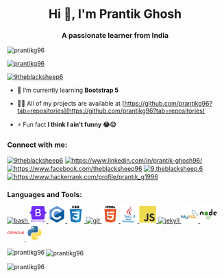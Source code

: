 <h1 align="center">Hi 👋, I'm Prantik Ghosh</h1>
<h3 align="center">A passionate learner from India</h3>

<p align="left"> <img src="https://komarev.com/ghpvc/?username=prantikg96&label=Profile%20Views&color=32b40e&style=plastic" alt="prantikg96" /> </p>

<p align="left"> <a href="https://github.com/ryo-ma/github-profile-trophy"><img src="https://github-profile-trophy.vercel.app/?username=prantikg96" alt="prantikg96" /></a> </p>

<p align="left"> <a href="https://twitter.com/9theblacksheep6" target="blank"><img src="https://img.shields.io/twitter/follow/9theblacksheep6?logo=twitter&style=for-the-badge" alt="9theblacksheep6" /></a> </p>

- 🌱 I’m currently learning **Bootstrap 5**

- 👨‍💻 All of my projects are available at [https://github.com/prantikg96?tab=repositories](https://github.com/prantikg96?tab=repositories)

- ⚡ Fun fact **I think I ain't funny 😂😒**

<h3 align="left">Connect with me:</h3>
<p align="left">
<a href="https://twitter.com/9theblacksheep6" target="blank"><img align="center" src="https://raw.githubusercontent.com/rahuldkjain/github-profile-readme-generator/master/src/images/icons/Social/twitter.svg" alt="9theblacksheep6" height="30" width="40" /></a>
<a href="https://linkedin.com/in/https://www.linkedin.com/in/prantik-ghosh96/" target="blank"><img align="center" src="https://raw.githubusercontent.com/rahuldkjain/github-profile-readme-generator/master/src/images/icons/Social/linked-in-alt.svg" alt="https://www.linkedin.com/in/prantik-ghosh96/" height="30" width="40" /></a>
<a href="https://fb.com/https://www.facebook.com/theblacksheep96" target="blank"><img align="center" src="https://raw.githubusercontent.com/rahuldkjain/github-profile-readme-generator/master/src/images/icons/Social/facebook.svg" alt="https://www.facebook.com/theblacksheep96" height="30" width="40" /></a>
<a href="https://instagram.com/9.theblacksheep.6" target="blank"><img align="center" src="https://raw.githubusercontent.com/rahuldkjain/github-profile-readme-generator/master/src/images/icons/Social/instagram.svg" alt="9.theblacksheep.6" height="30" width="40" /></a>
<a href="https://www.hackerrank.com/https://www.hackerrank.com/profile/prantik_g1996" target="blank"><img align="center" src="https://raw.githubusercontent.com/rahuldkjain/github-profile-readme-generator/master/src/images/icons/Social/hackerrank.svg" alt="https://www.hackerrank.com/profile/prantik_g1996" height="30" width="40" /></a>
</p>

<h3 align="left">Languages and Tools:</h3>
<p align="left"> <a href="https://www.gnu.org/software/bash/" target="_blank" rel="noreferrer"> <img src="https://www.vectorlogo.zone/logos/gnu_bash/gnu_bash-icon.svg" alt="bash" width="40" height="40"/> </a> <a href="https://getbootstrap.com" target="_blank" rel="noreferrer"> <img src="https://raw.githubusercontent.com/devicons/devicon/master/icons/bootstrap/bootstrap-plain-wordmark.svg" alt="bootstrap" width="40" height="40"/> </a> <a href="https://www.cprogramming.com/" target="_blank" rel="noreferrer"> <img src="https://raw.githubusercontent.com/devicons/devicon/master/icons/c/c-original.svg" alt="c" width="40" height="40"/> </a> <a href="https://www.w3schools.com/css/" target="_blank" rel="noreferrer"> <img src="https://raw.githubusercontent.com/devicons/devicon/master/icons/css3/css3-original-wordmark.svg" alt="css3" width="40" height="40"/> </a> <a href="https://git-scm.com/" target="_blank" rel="noreferrer"> <img src="https://www.vectorlogo.zone/logos/git-scm/git-scm-icon.svg" alt="git" width="40" height="40"/> </a> <a href="https://www.w3.org/html/" target="_blank" rel="noreferrer"> <img src="https://raw.githubusercontent.com/devicons/devicon/master/icons/html5/html5-original-wordmark.svg" alt="html5" width="40" height="40"/> </a> <a href="https://www.java.com" target="_blank" rel="noreferrer"> <img src="https://raw.githubusercontent.com/devicons/devicon/master/icons/java/java-original.svg" alt="java" width="40" height="40"/> </a> <a href="https://developer.mozilla.org/en-US/docs/Web/JavaScript" target="_blank" rel="noreferrer"> <img src="https://raw.githubusercontent.com/devicons/devicon/master/icons/javascript/javascript-original.svg" alt="javascript" width="40" height="40"/> </a> <a href="https://jekyllrb.com/" target="_blank" rel="noreferrer"> <img src="https://www.vectorlogo.zone/logos/jekyllrb/jekyllrb-icon.svg" alt="jekyll" width="40" height="40"/> </a> <a href="https://www.mysql.com/" target="_blank" rel="noreferrer"> <img src="https://raw.githubusercontent.com/devicons/devicon/master/icons/mysql/mysql-original-wordmark.svg" alt="mysql" width="40" height="40"/> </a> <a href="https://nodejs.org" target="_blank" rel="noreferrer"> <img src="https://raw.githubusercontent.com/devicons/devicon/master/icons/nodejs/nodejs-original-wordmark.svg" alt="nodejs" width="40" height="40"/> </a> <a href="https://www.oracle.com/" target="_blank" rel="noreferrer"> <img src="https://raw.githubusercontent.com/devicons/devicon/master/icons/oracle/oracle-original.svg" alt="oracle" width="40" height="40"/> </a> <a href="https://www.python.org" target="_blank" rel="noreferrer"> <img src="https://raw.githubusercontent.com/devicons/devicon/master/icons/python/python-original.svg" alt="python" width="40" height="40"/> </a> </p>

<p><img align="left" src="https://github-readme-stats.vercel.app/api/top-langs?username=prantikg96&show_icons=true&locale=en&layout=compact" alt="prantikg96" /></p>

<p>&nbsp;<img align="center" src="https://github-readme-stats.vercel.app/api?username=prantikg96&show_icons=true&locale=en" alt="prantikg96" /></p>

<p><img align="center" src="https://github-readme-streak-stats.herokuapp.com/?user=prantikg96&" alt="prantikg96" /></p>

